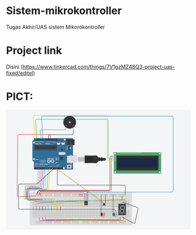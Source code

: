 # Sistem-mikrokontroller
Tugas Akhir/UAS sistem Mikorokontroller
# Project link
Disini (https://www.tinkercad.com/things/7V1gzMZ48Q3-project-uas-fixed/editel)
# PICT:
![Skema](https://github.com/marshallexperiment/Sistem-mikrokontroller/blob/main/picture/pic_1.JPG)
